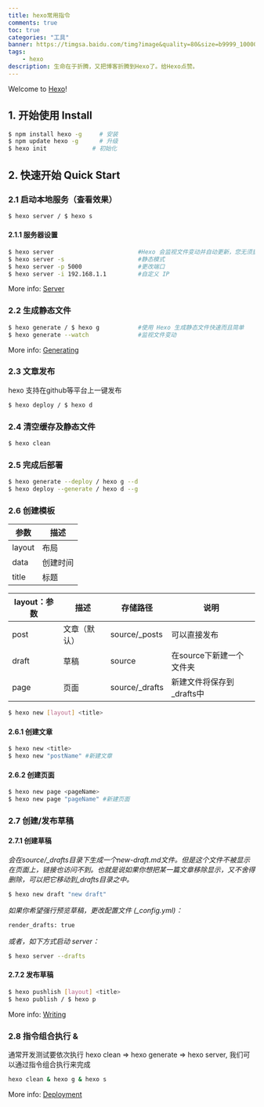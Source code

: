 ```yaml
---
title: hexo常用指令
comments: true
toc: true
categories: "工具"
banner: https://timgsa.baidu.com/timg?image&quality=80&size=b9999_10000&sec=1538053636652&di=0db3bc68fbdb79830a01281e006c9200&imgtype=jpg&src=http%3A%2F%2Fimg1.imgtn.bdimg.com%2Fit%2Fu%3D3996696336%2C4120219149%26fm%3D214%26gp%3D0.jpg
tags:
    - hexo
description: 生命在于折腾，又把博客折腾到Hexo了。给Hexo点赞。
---
```


Welcome to [Hexo](https://hexo.io/)! 
<!--more-->

## 1. 开始使用 Install

``` bash
$ npm install hexo -g     # 安装  
$ npm update hexo -g      # 升级  
$ hexo init             # 初始化 
```

## 2. 快速开始 Quick Start

### 2.1 启动本地服务（查看效果）

``` bash
$ hexo server / $ hexo s
```
#### 2.1.1 服务器设置
``` bash
$ hexo server                        #Hexo 会监视文件变动并自动更新，您无须重启服务器。
$ hexo server -s                     #静态模式
$ hexo server -p 5000                #更改端口
$ hexo server -i 192.168.1.1         #自定义 IP
```

More info: [Server](https://hexo.io/docs/server.html)

### 2.2 生成静态文件

``` bash
$ hexo generate / $ hexo g           #使用 Hexo 生成静态文件快速而且简单
$ hexo generate --watch              #监视文件变动
```

More info: [Generating](https://hexo.io/docs/generating.html)

### 2.3 文章发布
hexo 支持在github等平台上一键发布

``` bash
$ hexo deploy / $ hexo d
```

### 2.4 清空缓存及静态文件

``` bash
$ hexo clean
```

### 2.5 完成后部署

``` bash
$ hexo generate --deploy / hexo g --d
$ hexo deploy --generate / hexo d --g
```


### 2.6 创建模板
|   参数   |            描述            |
|----------|----------------------------|
| layout   | 布局                       |
| data     | 创建时间                   |
| title    | 标题                       |


| layout：参数 |     描述     |     存储路径    |             说明            |
|--------------|--------------|-----------------|-----------------------------|
| post         | 文章（默认） | source/\_posts   | 可以直接发布                |
| draft        | 草稿         | source          | 在source下新建一个文件夹    |
| page         | 页面         | source/\_drafts | 新建文件将保存到 \_drafts中 |


``` bash
$ hexo new [layout] <title>
```
#### 2.6.1 创建文章
``` bash
$ hexo new <title>
$ hexo new "postName" #新建文章
```
#### 2.6.2 创建页面
``` bash
$ hexo new page <pageName>
$ hexo new page "pageName" #新建页面
```
### 2.7 创建/发布草稿

#### 2.7.1 创建草稿
*会在source/_drafts目录下生成一个new-draft.md文件。但是这个文件不被显示在页面上，链接也访问不到。也就是说如果你想把某一篇文章移除显示，又不舍得删除，可以把它移动到_drafts目录之中。*

``` bash
$ hexo new draft "new draft"
```

*如果你希望强行预览草稿，更改配置文件 (_config.yml)：*

``` bash
render_drafts: true
```
*或者，如下方式启动 server：*
``` bash
$ hexo server --drafts
```

#### 2.7.2 发布草稿

``` bash
$ hexo pushlish [layout] <title>
$ hexo publish / $ hexo p
```

More info: [Writing](https://hexo.io/docs/writing.html)


### 2.8 指令组合执行 &

通常开发测试要依次执行 hexo clean => hexo generate => hexo server, 我们可以通过指令组合执行来完成

``` bash
hexo clean & hexo g & hexo s
```



More info: [Deployment](https://hexo.io/docs/deployment.html)

